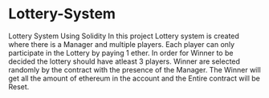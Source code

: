 # Lottery-System
Lottery System Using Solidity
In this project Lottery system is created where there is a Manager and multiple players.
Each player can only participate in the Lottery by paying 1 ether.
In order for Winner to be decided the lottery should have atleast 3 players.
Winner are selected randomly by the contract with the presence of the Manager.
The Winner will get all the amount of ethereum in the account and the Entire contract will be Reset.
